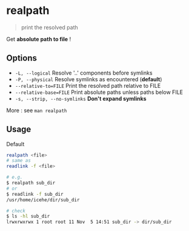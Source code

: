 # realpath

> print the resolved path

Get **absolute path to file** !

## Options

- `-L, --logical` Resolve '..' components before symlinks
- `-P, --physical` Resolve symlinks as encountered (**default**)
- `--relative-to=FILE` Print the resolved path relative to FILE
- `--relative-base=FILE` Print absolute paths unless paths below FILE
- `-s, --strip, --no-symlinks` **Don't expand symlinks**

More : see `man realpath`

## Usage

Default

```bash
realpath <file>
# same as
readlink -f <file>

# e.g.
$ realpath sub_dir
# or
$ readlink -f sub_dir
/usr/home/icehe/dir/sub_dir

# check
$ ls -hl sub_dir
lrwxrwxrwx 1 root root 11 Nov  5 14:51 sub_dir -> dir/sub_dir
```
